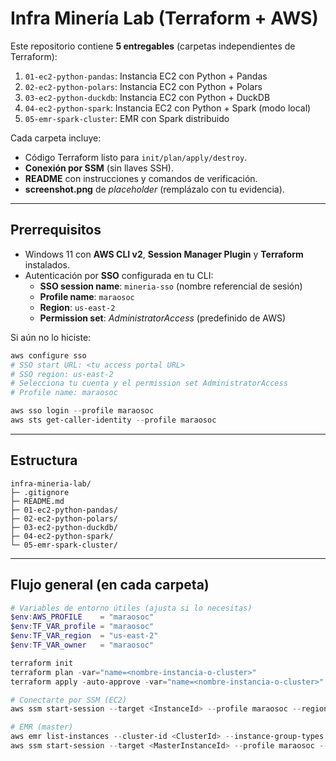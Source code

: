 # Infra Minería Lab (Terraform + AWS)

Este repositorio contiene **5 entregables** (carpetas independientes de Terraform):

1. `01-ec2-python-pandas`: Instancia EC2 con Python + Pandas
2. `02-ec2-python-polars`: Instancia EC2 con Python + Polars
3. `03-ec2-python-duckdb`: Instancia EC2 con Python + DuckDB
4. `04-ec2-python-spark`: Instancia EC2 con Python + Spark (modo local)
5. `05-emr-spark-cluster`: EMR con Spark distribuido

Cada carpeta incluye:
- Código Terraform listo para `init/plan/apply/destroy`.
- **Conexión por SSM** (sin llaves SSH).
- **README** con instrucciones y comandos de verificación.
- **screenshot.png** de *placeholder* (remplázalo con tu evidencia).

---

## Prerrequisitos

- Windows 11 con **AWS CLI v2**, **Session Manager Plugin** y **Terraform** instalados.
- Autenticación por **SSO** configurada en tu CLI:
  - **SSO session name**: `mineria-sso` (nombre referencial de sesión)
  - **Profile name**: `maraosoc`
  - **Region**: `us-east-2`
  - **Permission set**: *AdministratorAccess* (predefinido de AWS)

Si aún no lo hiciste:
```powershell
aws configure sso
# SSO start URL: <tu access portal URL>
# SSO region: us-east-2
# Selecciona tu cuenta y el permission set AdministratorAccess
# Profile name: maraosoc

aws sso login --profile maraosoc
aws sts get-caller-identity --profile maraosoc
```

---

## Estructura

```
infra-mineria-lab/
├─ .gitignore
├─ README.md
├─ 01-ec2-python-pandas/
├─ 02-ec2-python-polars/
├─ 03-ec2-python-duckdb/
├─ 04-ec2-python-spark/
└─ 05-emr-spark-cluster/
```

---

## Flujo general (en cada carpeta)

```powershell
# Variables de entorno útiles (ajusta si lo necesitas)
$env:AWS_PROFILE    = "maraosoc"
$env:TF_VAR_profile = "maraosoc"
$env:TF_VAR_region  = "us-east-2"
$env:TF_VAR_owner   = "maraosoc"

terraform init
terraform plan -var="name=<nombre-instancia-o-cluster>"
terraform apply -auto-approve -var="name=<nombre-instancia-o-cluster>"

# Conectarte por SSM (EC2)
aws ssm start-session --target <InstanceId> --profile maraosoc --region us-east-2

# EMR (master)
aws emr list-instances --cluster-id <ClusterId> --instance-group-types MASTER --query "Instances[0].Ec2InstanceId" --output text --profile maraosoc --region us-east-2
aws ssm start-session --target <MasterInstanceId> --profile maraosoc --region us-east-2
```
